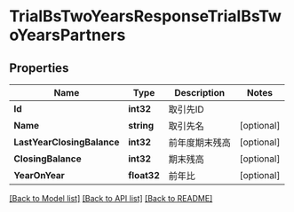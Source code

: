 # TrialBsTwoYearsResponseTrialBsTwoYearsPartners

## Properties

Name | Type | Description | Notes
------------ | ------------- | ------------- | -------------
**Id** | **int32** | 取引先ID | 
**Name** | **string** | 取引先名 | [optional] 
**LastYearClosingBalance** | **int32** | 前年度期末残高 | [optional] 
**ClosingBalance** | **int32** | 期末残高 | [optional] 
**YearOnYear** | **float32** | 前年比 | [optional] 

[[Back to Model list]](../README.md#documentation-for-models) [[Back to API list]](../README.md#documentation-for-api-endpoints) [[Back to README]](../README.md)


